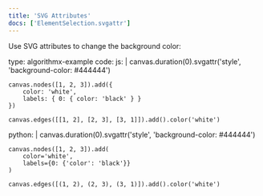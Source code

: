 ```yaml
---
title: 'SVG Attributes'
docs: ['ElementSelection.svgattr']
---
```


Use SVG attributes to change the background color:

<data type='yaml'>
type: algorithmx-example
code:
  js: |
    canvas.duration(0).svgattr('style', 'background-color: #444444')
    
    canvas.nodes([1, 2, 3]).add({
        color: 'white',
        labels: { 0: { color: 'black' } }
    })
    
    canvas.edges([[1, 2], [2, 3], [3, 1]]).add().color('white')
  python: |
    canvas.duration(0).svgattr('style', 'background-color: #444444')
    
    canvas.nodes([1, 2, 3]).add(
        color='white',
        labels={0: {'color': 'black'}}
    )
    
    canvas.edges([(1, 2), (2, 3), (3, 1)]).add().color('white')
</data>
